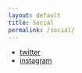 ```yaml
---
layout: default
title: Social
permalink: /social/
---
```


<ul class="social-media-list">
  <li class="social-media-link">
    <a href="https://twitter.com/theadvisor_eu" target="_blank">twitter</a>
  </li>
  <li class="social-media-link">
    <a href="https://instagram.com/theadvisor_eu" target="_blank">instagram</a>
  </li>
</ul>

